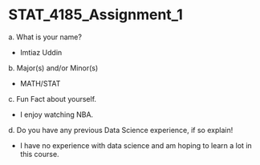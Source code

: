# STAT_4185_Assignment_1
a. What is your name?
- Imtiaz Uddin

b. Major(s) and/or Minor(s)
- MATH/STAT

c. Fun Fact about yourself.
- I enjoy watching NBA.

d. Do you have any previous Data Science experience, if so explain!
- I have no experience with data science and am hoping to learn a lot in this course.